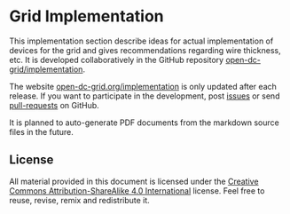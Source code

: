 # Grid Implementation

This implementation section describe ideas for actual implementation of devices for the grid and gives recommendations regarding wire thickness, etc. It is developed collaboratively in the GitHub repository [open-dc-grid/implementation](https://github.com/open-dc-grid/implementation).

The website [open-dc-grid.org/implementation](https://open-dc-grid.org/implementation/) is only updated after each release. If you want to participate in the development, post [issues](https://github.com/open-dc-grid/implementation/issues) or send [pull-requests](https://github.com/open-dc-grid/implementation/pulls) on GitHub.

It is planned to auto-generate PDF documents from the markdown source files in the future.

## License

All material provided in this document is licensed under the [Creative Commons Attribution-ShareAlike 4.0 International](https://creativecommons.org/licenses/by-sa/4.0/legalcode) license. Feel free to reuse, revise, remix and redistribute it.
